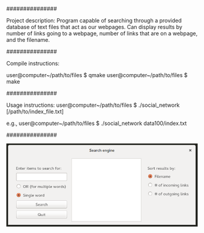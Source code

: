 ###############

Project description: Program capable of searching through a provided database of text files that act as our webpages. Can display results by number of links going to a webpage, number of links that are on a webpage, and the filename.

###############

Compile instructions:

user@computer~/path/to/files $ qmake
user@computer~/path/to/files $ make

###############

Usage instructions: user@computer~/path/to/files $ ./social_network [/path/to/index_file.txt]

e.g., user@computer~/path/to/files $ ./social_network data100/index.txt

###############

![Alt text](/Images/se1.png?raw=true "Optional Title")